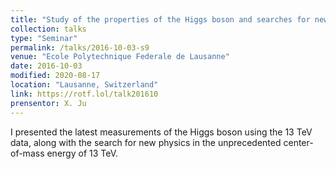 ```yaml
---
title: "Study of the properties of the Higgs boson and searches for new physics with the Higgs boson at ATLAS using 13 TeV data"
collection: talks
type: "Seminar"
permalink: /talks/2016-10-03-s9
venue: "Ecole Polytechnique Federale de Lausanne"
date: 2016-10-03
modified: 2020-08-17
location: "Lausanne, Switzerland"
link: https://rotf.lol/talk201610
prensentor: X. Ju
---
```


I presented the latest measurements of the Higgs boson using the 13 TeV data, along with the search for new physics in the unprecedented center-of-mass energy of 13 TeV.
